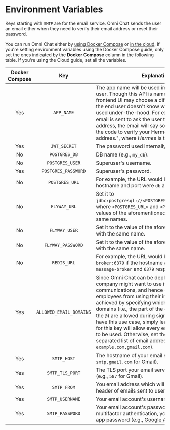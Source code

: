 # Environment Variables

Keys starting with `SMTP` are for the email service. Omni Chat sends the user an email either when they need to verify their email address or reset their password.

You can run Omni Chat either by [using Docker Compose](docker-compose.md) or [in the cloud](cloud.md). If you're setting environment variables using the Docker Compose guide, only set the ones indicated by the **Docker Compose** column in the following table. If you're using the Cloud guide, set all the variables.

|Docker Compose|Key|Explanation|
|:---:|:---:|---|
|Yes|`APP_NAME`|The app name will be used in emails sent to the user. Though this API is named Omni Chat, the frontend UI may choose a different name because the end user doesn't know which APIs are being used under-the-hood. For example, when an email is sent to ask the user to verify their email address, the email will say something like "Here's the code to verify your Hermes account's email address.", where _Hermes_ is the `APP_NAME`.|
|Yes|`JWT_SECRET`|The password used internally to create JWTs.|
|No|`POSTGRES_DB`|DB name (e.g., `my_db`).|
|No|`POSTGRES_USER`|Superuser's username.|
|Yes|`POSTGRES_PASSWORD`|Superuser's password.|
|No|`POSTGRES_URL`|For example, the URL would be `db:5432` if the hostname and port were `db` and `5432` respectively.|
|No|`FLYWAY_URL`|Set it to `jdbc:postgresql://<POSTGRES_URL>/<POSTGRES_DB>`, where `<POSTGRES_URL>` and `<POSTGRES_DB>` have the values of the aforementioned variables with the same names.|
|No|`FLYWAY_USER`|Set it to the value of the aforementioned variable with the same name.|
|No|`FLYWAY_PASSWORD`|Set it to the value of the aforementioned variable with the same name.|
|No|`REDIS_URL`|For example, the URL would be `redis://message-broker:6379` if the hostname and port were `message-broker` and `6379` respectively.|
|Yes|`ALLOWED_EMAIL_DOMAINS`|Since Omni Chat can be deployed by anyone, a company might want to use it for internal communications, and hence disallow non-employees from using their instance. This can be achieved by specifying which email address domains (i.e., the part of the email address after the `@`) are allowed during sign-ups. If you don't have this use case, simply leaving the value blank for this key will allow every email address domain to be used. Otherwise, set the value to a comma-separated list of email address domains (e.g., `example.com,gmail.com`).|
|Yes|`SMTP_HOST`|The hostname of your email service provider (e.g., `smtp.gmail.com` for Gmail).|
|Yes|`SMTP_TLS_PORT`|The TLS port your email service provider runs on (e.g., `587` for Gmail).|
|Yes|`SMTP_FROM`|You email address which will be used in the _from_ header of emails sent to users.|
|Yes|`SMTP_USERNAME`|Your email account's username.|
|Yes|`SMTP_PASSWORD`|Your email account's password. If you're using multifactor authentication, you'll need to create an app password (e.g., [Google App Password](https://support.google.com/accounts/answer/185833)).|
